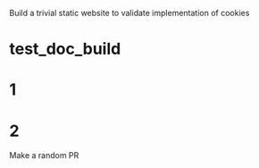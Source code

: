 Build a trivial static website to validate implementation of cookies

# test_doc_build
# 1
# 2

Make a random PR
